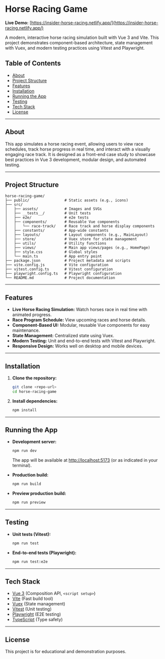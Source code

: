# Horse Racing Game

**Live Demo:** [https://insider-horse-racing.netlify.app/](https://insider-horse-racing.netlify.app/)

A modern, interactive horse racing simulation built with Vue 3 and Vite. This project demonstrates component-based architecture, state management with Vuex, and modern testing practices using Vitest and Playwright.

## Table of Contents

- [About](#about)
- [Project Structure](#project-structure)
- [Features](#features)
- [Installation](#installation)
- [Running the App](#running-the-app)
- [Testing](#testing)
- [Tech Stack](#tech-stack)
- [License](#license)

---

## About

This app simulates a horse racing event, allowing users to view race schedules, track horse progress in real time, and interact with a visually engaging race track. It is designed as a front-end case study to showcase best practices in Vue 3 development, modular design, and automated testing.

---

## Project Structure

```
horse-racing-game/
├── public/                # Static assets (e.g., icons)
├── src/
│   ├── assets/            # Images and SVGs
│   ├── __tests__/         # Unit tests
│   ├── e2e/               # e2e tests
│   ├── components/        # Reusable Vue components
│   │   └── race-track/    # Race track and horse display components
│   ├── constants/         # App-wide constants
│   ├── layouts/           # Layout components (e.g., MainLayout)
│   ├── store/             # Vuex store for state management
│   ├── utils/             # Utility functions
│   ├── views/             # Main app views/pages (e.g., HomePage)
│   ├── style.css          # Global styles
│   └── main.ts            # App entry point
├── package.json           # Project metadata and scripts
├── vite.config.js         # Vite configuration
├── vitest.config.ts       # Vitest configuration
├── playwright.config.ts   # Playwright configuration
└── README.md              # Project documentation
```

---

## Features

- **Live Horse Racing Simulation:** Watch horses race in real time with animated progress.
- **Race Program Schedule:** View upcoming races and horse details.
- **Component-Based UI:** Modular, reusable Vue components for easy maintenance.
- **State Management:** Centralized state using Vuex.
- **Modern Testing:** Unit and end-to-end tests with Vitest and Playwright.
- **Responsive Design:** Works well on desktop and mobile devices.

---

## Installation

1. **Clone the repository:**
   ```sh
   git clone <repo-url>
   cd horse-racing-game
   ```

2. **Install dependencies:**
   ```sh
   npm install
   ```

---

## Running the App

- **Development server:**
  ```sh
  npm run dev
  ```
  The app will be available at [http://localhost:5173](http://localhost:5173) (or as indicated in your terminal).

- **Production build:**
  ```sh
  npm run build
  ```

- **Preview production build:**
  ```sh
  npm run preview
  ```

---

## Testing

- **Unit tests (Vitest):**
  ```sh
  npm run test
  ```

- **End-to-end tests (Playwright):**
  ```sh
  npm run test:e2e
  ```

---

## Tech Stack

- [Vue 3](https://vuejs.org/) (Composition API, `<script setup>`)
- [Vite](https://vitejs.dev/) (Fast build tool)
- [Vuex](https://vuex.vuejs.org/) (State management)
- [Vitest](https://vitest.dev/) (Unit testing)
- [Playwright](https://playwright.dev/) (E2E testing)
- [TypeScript](https://www.typescriptlang.org/) (Type safety)

---

## License

This project is for educational and demonstration purposes.
